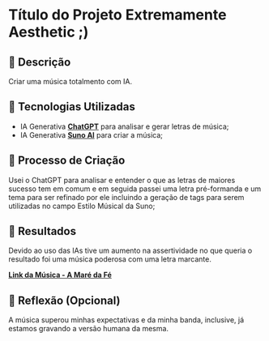 # Título do Projeto Extremamente Aesthetic ;)

## 📒 Descrição
Criar uma música totalmento com IA.

## 🤖 Tecnologias Utilizadas
- IA Generativa **[ChatGPT](https://chat.openai.com)**  para analisar e gerar letras de música;
- IA Generativa **[Suno AI](https://suno.com)** para criar a música;

## 🧐 Processo de Criação
Usei o ChatGPT para analisar e entender o que as letras de maiores sucesso tem em comum e em seguida passei uma letra pré-formanda e um tema para ser
refinado por ele incluindo a geração de tags para serem utilizadas no campo Estilo Músical da Suno;

## 🚀 Resultados
Devido ao uso das IAs tive um aumento na assertividade no que queria o resultado foi uma música poderosa com uma letra marcante.

**[Link da Música - A Maré da Fé](https://suno.com/song/6305d6ec-6a29-489a-be3e-47dbf4719c3f)**

## 💭 Reflexão (Opcional)
A música superou minhas expectativas e da minha banda, inclusive, já estamos gravando a versão humana da mesma.
